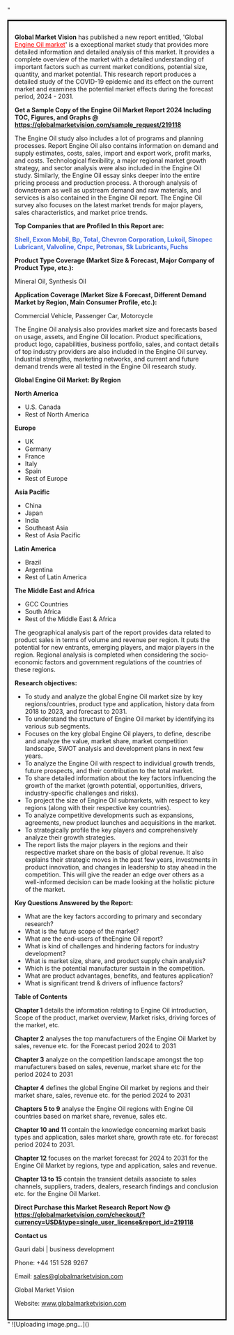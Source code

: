 "<div style='border: 3px solid black; padding: 1em;'>

<strong>Global Market Vision</strong> has published a new report entitled, 'Global <a style='color: #ff0000;' href='https://globalmarketvision.com/reports/global-engine-oil-market/219118'>Engine Oil market</a>' is a exceptional market study that provides more detailed information and detailed analysis of this market. It provides a complete overview of the market with a detailed understanding of important factors such as current market conditions, potential size, quantity, and market potential. This research report produces a detailed study of the COVID-19 epidemic and its effect on the current market and examines the potential market effects during the forecast period, 2024 - 2031.

<strong>Get a Sample Copy of the Engine Oil Market Report 2024 Including TOC, Figures, and Graphs @</strong> <a style='color: #ff0000;' href='https://globalmarketvision.com/sample_request/219118?utm_source=linkedinPulse&utm_medium=Dhiraj&utm_campaign=dhiraj'><strong>https://globalmarketvision.com/sample_request/219118</strong></a>

The Engine Oil study also includes a lot of programs and planning processes. Report Engine Oil also contains information on demand and supply estimates, costs, sales, import and export work, profit marks, and costs. Technological flexibility, a major regional market growth strategy, and sector analysis were also included in the Engine Oil study. Similarly, the Engine Oil essay sinks deeper into the entire pricing process and production process. A thorough analysis of downstream as well as upstream demand and raw materials, and services is also contained in the Engine Oil report. The Engine Oil survey also focuses on the latest market trends for major players, sales characteristics, and market price trends.

<strong>Top Companies that are Profiled In this Report are:</strong>

<strong style='color: #4169e1;'>Shell, Exxon Mobil, Bp, Total, Chevron Corporation, Lukoil, Sinopec Lubricant, Valvoline, Cnpc, Petronas, Sk Lubricants, Fuchs</strong>
<div class='table-is-responsive'>
<p class='table-is-responsive'><strong>Product Type Coverage (Market Size &amp; Forecast, Major Company of Product Type, etc.):</strong></p>
Mineral Oil, Synthesis Oil

<strong>Application Coverage (Market Size &amp; Forecast, Different Demand Market by Region, Main Consumer Profile, etc.):</strong>

Commercial Vehicle, Passenger Car, Motorcycle

The Engine Oil analysis also provides market size and forecasts based on usage, assets, and Engine Oil location. Product specifications, product logo, capabilities, business portfolio, sales, and contact details of top industry providers are also included in the Engine Oil survey. Industrial strengths, marketing networks, and current and future demand trends were all tested in the Engine Oil research study.

</div>
<strong>Global Engine Oil Market: By Region</strong>

<strong>North America</strong>
<ul>
  <li>U.S. Canada</li>
  <li>Rest of North America</li>
</ul>
<strong>Europe</strong>
<ul>
  <li>UK</li>
  <li>Germany</li>
  <li>France</li>
  <li>Italy</li>
  <li>Spain</li>
  <li>Rest of Europe</li>
</ul>
<strong>Asia Pacific</strong>
<ul>
  <li>China</li>
  <li>Japan</li>
  <li>India</li>
  <li>Southeast Asia</li>
  <li>Rest of Asia Pacific</li>
</ul>
<strong>Latin America</strong>
<ul>
  <li>Brazil</li>
  <li>Argentina</li>
  <li>Rest of Latin America</li>
</ul>
<strong>The Middle East and Africa</strong>
<ul>
  <li>GCC Countries</li>
  <li>South Africa</li>
  <li>Rest of the Middle East &amp; Africa</li>
</ul>
The geographical analysis part of the report provides data related to product sales in terms of volume and revenue per region. It puts the potential for new entrants, emerging players, and major players in the region. Regional analysis is completed when considering the socio-economic factors and government regulations of the countries of these regions.

<strong>Research objectives:</strong>
<ul>
  <li>To study and analyze the global Engine Oil market size by key regions/countries, product type and application, history data from 2018 to 2023, and forecast to 2031.</li>
  <li>To understand the structure of Engine Oil market by identifying its various sub segments.</li>
  <li>Focuses on the key global Engine Oil players, to define, describe and analyze the value, market share, market competition landscape, SWOT analysis and development plans in next few years.</li>
  <li>To analyze the Engine Oil with respect to individual growth trends, future prospects, and their contribution to the total market.</li>
  <li>To share detailed information about the key factors influencing the growth of the market (growth potential, opportunities, drivers, industry-specific challenges and risks).</li>
  <li>To project the size of Engine Oil submarkets, with respect to key regions (along with their respective key countries).</li>
  <li>To analyze competitive developments such as expansions, agreements, new product launches and acquisitions in the market.</li>
  <li>To strategically profile the key players and comprehensively analyze their growth strategies.</li>
  <li>The report lists the major players in the regions and their respective market share on the basis of global revenue. It also explains their strategic moves in the past few years, investments in product innovation, and changes in leadership to stay ahead in the competition. This will give the reader an edge over others as a well-informed decision can be made looking at the holistic picture of the market.</li>
</ul>
<strong>Key Questions Answered by the Report:</strong>
<ul>
  <li>What are the key factors according to primary and secondary research?</li>
  <li>What is the future scope of the market?</li>
  <li>What are the end-users of theEngine Oil report?</li>
  <li>What is kind of challenges and hindering factors for industry development?</li>
  <li>What is market size, share, and product supply chain analysis?</li>
  <li>Which is the potential manufacturer sustain in the competition.</li>
  <li>What are product advantages, benefits, and features application?</li>
  <li>What is significant trend &amp; drivers of influence factors?</li>
</ul>
<strong>Table of Contents</strong>

<strong>Chapter 1</strong> details the information relating to Engine Oil introduction, Scope of the product, market overview, Market risks, driving forces of the market, etc.

<strong>Chapter 2</strong> analyses the top manufacturers of the Engine Oil Market by sales, revenue etc. for the Forecast period 2024 to 2031

<strong>Chapter 3</strong> analyze on the competition landscape amongst the top manufacturers based on sales, revenue, market share etc for the period 2024 to 2031

<strong>Chapter 4</strong> defines the global Engine Oil market by regions and their market share, sales, revenue etc. for the period 2024 to 2031

<strong>Chapters 5 to 9</strong> analyse the Engine Oil regions with Engine Oil countries based on market share, revenue, sales etc.

<strong>Chapter 10 and 11</strong> contain the knowledge concerning market basis types and application, sales market share, growth rate etc. for forecast period 2024 to 2031.

<strong>Chapter 12</strong> focuses on the market forecast for 2024 to 2031 for the Engine Oil Market by regions, type and application, sales and revenue.

<strong>Chapter 13 to 15</strong> contain the transient details associate to sales channels, suppliers, traders, dealers, research findings and conclusion etc. for the Engine Oil Market.

<b><strong>Direct Purchase this Market Research Report Now @ </strong><a style='color: #ff0000;' href='https://globalmarketvision.com/checkout/?currency=USD&type=single_user_license&report_id=219118?utm_source=linkedinPulse&utm_medium=Dhiraj&utm_campaign=dhiraj'><strong>https://globalmarketvision.com/checkout/?currency=USD&type=single_user_license&report_id=219118</strong></a></b>

<strong>Contact us</strong>

Gauri dabi | business development

Phone: +44 151 528 9267

Email: <a href='mailto:sales@globalmarketvision.com'>sales@globalmarketvision.com</a>

Global Market Vision

Website: <a href='http://www.globalmarketvision.com/'>www.globalmarketvision.com</a>

</div>"
![Uploading image.png…]()
